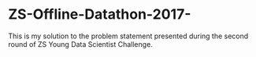 # ZS-Offline-Datathon-2017-
This is my solution to the problem statement presented during the second round of ZS Young Data Scientist Challenge.
